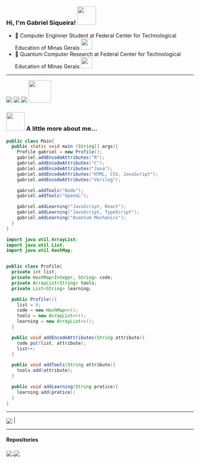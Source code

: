 ### Hi, I'm Gabriel Siqueira! <img src="https://user-images.githubusercontent.com/5713670/87202985-820dcb80-c2b6-11ea-9f56-7ec461c497c3.gif" width="50"></h2>

<!--
**GabrielSiqueira1/GabrielSiqueira1** is a ✨ _special_ ✨ repository because its `README.md` (this file) appears on your GitHub profile.

Here are some ideas to get you started:

-  I’m currently working on ...
- 🌱 I’m currently learning ...
- 👯 I’m looking to collaborate on ...
- 🤔 I’m looking for help with ...
- 💬 Ask me about ...
- 📫 How to reach me: ...
- 😄 Pronouns: ...
- ⚡ Fun fact: ...
-->

- :notebook: Computer Enginner Student at Federal Center for Technological Education of Minas Gerais <img src="https://raw.githubusercontent.com/mayankchaudhary26/Cool-Readme-ideas/master/data/giphy.gif" width="30">
- 🔭 Quantum Computer Research at Federal Center for Technological Education of Minas Gerais <img src="https://camo.githubusercontent.com/166a6af24d787a35796e6fd4a858a390f3c8b8d687203d85f4f1eeb57ce7a6c8/68747470733a2f2f6d656469612e67697068792e636f6d2f6d656469612f33466a4550624b7145506850706d433875592f67697068792e676966" width="30">

---

<div> 
  <a href = "mailto:gabrielsiqueira2765@gmail.com"><img src="https://img.shields.io/badge/-Gmail-%23333?style=for-the-badge&logo=gmail&logoColor=white" target="_blank"></a>
  <a href = "mailto:gabrielsiqueira25@outlook.com"><img src="https://img.shields.io/badge/Microsoft_Outlook-0078D4?style=for-the-badge&logo=microsoft-outlook&logoColor=white" target="_blank"></a>
  <a href="https://www.linkedin.com/in/gabriel-siqueira-14922a246/" target="_blank"><img src="https://img.shields.io/badge/-LinkedIn-%230077B5?style=for-the-badge&logo=linkedin&logoColor=white" target="_blank"></a> <img src="https://media.giphy.com/media/LnQjpWaON8nhr21vNW/giphy.gif" width="60">
 
</div>

### <img src="https://raw.githubusercontent.com/mayankchaudhary26/Cool-Readme-ideas/master/data/tenor.gif" width="50"> A little more about me...  

```java
public class Main{
  public static void main (String[] args){
    Profile gabriel = new Profile();
    gabriel.addEncodeAttributes("R");
    gabriel.addEncodeAttributes("C");
    gabriel.addEncodeAttributes("Java");
    gabriel.addEncodeAttributes("HTML, CSS, JavaScript");
    gabriel.addEncodeAttributes("Verilog");

    gabriel.addTools("Node");
    gabriel.addTools("OpenGL");

    gabriel.addLearning("JavaScript, React");
    gabriel.addLearning("JavaScript, TypeScript");
    gabriel.addLearning("Quantum Mechanics");
  }
}
```

```java
import java.util.ArrayList;
import java.util.List;
import java.util.HashMap;


public class Profile{
  private int list;
  private HashMap<Integer, String> code;
  private ArrayList<String> tools;
  private List<String> learning;

  public Profile(){
    list = 0;
    code = new HashMap<>();
    tools = new ArrayList<>();
    learning = new ArrayList<>();
  }

  public void addEncodeAttributes(String attribute){
    code.put(list, attribute);
    list++;
  }

  public void addTools(String attribute){
    tools.add(attribute);
  }

  public void addLearning(String pratice){
    learning.add(pratice);
  }
}

```

---------

<a href="https://github.com/GabrielSiqueira1/github-readme-stats"><img align="center" src="https://github-readme-stats.vercel.app/api/top-langs/?username=GabrielSiqueira1&layout=compact&theme=cobalt&hide_border=true" /></a> |

---------

#### Repositories


<a href="https://github.com/GabrielSiqueira1/Banco-de-dados-amazonense">
  <img align="center" src="https://github-readme-stats.vercel.app/api/pin/?username=GabrielSiqueira1&repo=Banco-de-dados-amazonense&theme=dark" />
</a>
<a href="https://github.com/GabrielSiqueira1/AOC_MIPS-Unicycle-4bits">
  <img align="center" src="https://github-readme-stats.vercel.app/api/pin/?username=GabrielSiqueira1&repo=AOC_MIPS-Unicycle-4bits&theme=dark" />
</a>

